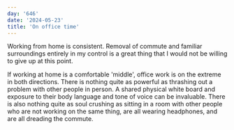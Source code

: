 ```yaml
---
day: '646'
date: '2024-05-23'
title: 'On office time'
---
```


Working from home is consistent. Removal of commute and familiar surroundings entirely in my control is a great thing that I would not be willing to give up at this point.

If working at home is a comfortable 'middle', office work is on the extreme in both directions. There is nothing quite as powerful as thrashing out a problem with other people in person. A shared physical white board and exposure to their body language and tone of voice can be invaluable. There is also nothing quite as soul crushing as sitting in a room with other people who are not working on the same thing, are all wearing headphones, and are all dreading the commute.
